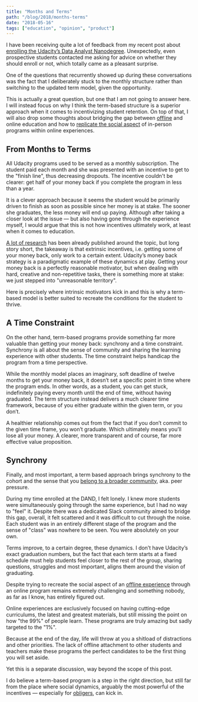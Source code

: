 ```yaml
---
title: "Months and Terms"
path: "/blog/2018/months-terms"
date: "2018-05-16"
tags: ["education", "opinion", "product"]
---
```


I have been receiving quite a lot of feedback from my recent post about [enrolling the Udacity’s Data Analyst Nanodegree](/blog/2018/udacity-dand). Unexpectedly, even prospective students contacted me asking for advice on whether they should enroll or not, which totally came as a pleasant surprise.

One of the questions that recurrently showed up during these conversations was the fact that I deliberately stuck to the monthly structure rather than switching to the updated term model, given the opportunity.

This is actually a great question, but one that I am not going to answer here. I will instead focus on why I think the term-based structure is a superior approach when it comes to incentivizing student retention. On top of that, I will also drop some thoughts about bridging the gap between [offline](/blog/2016/ironhack-experience) and online education and how to [replicate the social aspect](/blog/2017/alignment) of in-person programs within online experiences.


## From Months to Terms
All Udacity programs used to be served as a monthly subscription. The student paid each month and she was presented with an incentive to get to the "finish line", thus decreasing dropouts. The incentive couldn't be clearer: get half of your money back if you complete the program in less than a year.

It is a clever approach because it seems the student would be primarily driven to finish as soon as possible since her money is at stake. The sooner she graduates, the less money will end up paying. Although after taking a closer look at the issue — but also having gone through the experience myself, I would argue that this is not how incentives ultimately work, at least when it comes to education.

[A lot of research](https://en.wikipedia.org/wiki/Candle_problem) has been already published around the topic, but long story short, the takeaway is that extrinsic incentives, i.e. getting some of your money back, only work to a certain extent. Udacity’s money back strategy is a paradigmatic example of these dynamics at play. Getting your money back is a perfectly reasonable motivator, but when dealing with hard, creative and non-repetitive tasks, there is something more at stake: we just stepped into "unreasonable territory".

Here is precisely where intrinsic motivators kick in and this is why a term-based model is better suited to recreate the conditions for the student to thrive.


##  A Time Constraint
On the other hand, term-based programs provide something far more valuable than getting your money back: synchrony and a time constraint. Synchrony is all about the sense of community and sharing the learning experience with other students. The time constraint helps handicap the program from a time perspective.

While the monthly model places an imaginary, soft deadline of twelve months to get your money back, it doesn’t set a specific point in time where the program ends. In other words, as a student, you can get stuck, indefinitely paying every month until the end of time, without having graduated. The term structure instead delivers a much clearer time framework, because of you either graduate within the given term, or you don’t.

A healthier relationship comes out from the fact that if you don’t commit to the given time frame, you won’t graduate. Which ultimately means you’ll lose all your money. A clearer, more transparent and of course, far more effective value proposition.


## Synchrony
Finally, and most important, a term based approach brings synchrony to the cohort and the sense that you [belong to a broader community](/blog/2017/community), aka. peer pressure.

During my time enrolled at the DAND, I felt lonely. I knew more students were simultaneously going through the same experience, but I had no way to "feel" it. Despite there was a dedicated Slack community aimed to bridge this gap, overall, it felt scattered and it was difficult to cut through the noise. Each student was in an entirely different stage of the program and the sense of "class" was nowhere to be seen. You were absolutely on your own.

Terms improve, to a certain degree, these dynamics. I don’t have Udacity’s exact graduation numbers, but the fact that each term starts at a fixed schedule must help students feel closer to the rest of the group, sharing questions, struggles and most important, aligns them around the vision of graduating.

Despite trying to recreate the social aspect of an [offline experience](/blog/2017/alignment) through an online program remains extremely challenging and something nobody, as far as I know, has entirely figured out.

Online experiences are exclusively focused on having cutting-edge curriculums, the latest and greatest materials, but still missing the point on how "the 99%" of people learn. These programs are truly amazing but sadly targeted to the "1%".

Because at the end of the day, life will throw at you a shitload of distractions and other priorities. The lack of offline attachment to other students and teachers make these programs the perfect candidates to be the first thing you will set aside.

Yet this is a separate discussion, way beyond the scope of this post.

I do believe a term-based program is a step in the right direction, but still far from the place where social dynamics, arguably the most powerful of the incentives — especially for [obligers](https://www.surveygizmo.com/s3/4232520/gretchenrubinfourtendenciesquiz), can kick in.